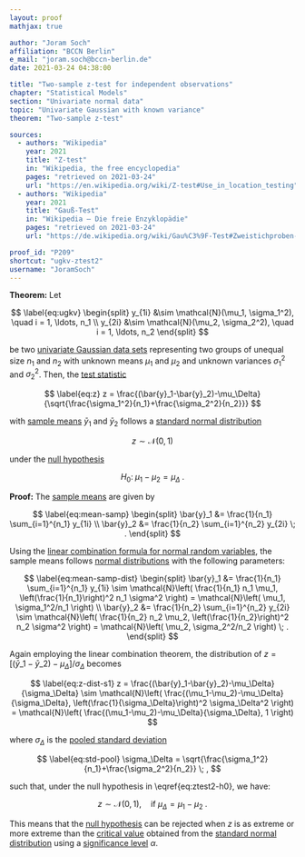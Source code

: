```yaml
---
layout: proof
mathjax: true

author: "Joram Soch"
affiliation: "BCCN Berlin"
e_mail: "joram.soch@bccn-berlin.de"
date: 2021-03-24 04:38:00

title: "Two-sample z-test for independent observations"
chapter: "Statistical Models"
section: "Univariate normal data"
topic: "Univariate Gaussian with known variance"
theorem: "Two-sample z-test"

sources:
  - authors: "Wikipedia"
    year: 2021
    title: "Z-test"
    in: "Wikipedia, the free encyclopedia"
    pages: "retrieved on 2021-03-24"
    url: "https://en.wikipedia.org/wiki/Z-test#Use_in_location_testing"
  - authors: "Wikipedia"
    year: 2021
    title: "Gauß-Test"
    in: "Wikipedia – Die freie Enzyklopädie"
    pages: "retrieved on 2021-03-24"
    url: "https://de.wikipedia.org/wiki/Gau%C3%9F-Test#Zweistichproben-Gau%C3%9F-Test_f%C3%BCr_unabh%C3%A4ngige_Stichproben"

proof_id: "P209"
shortcut: "ugkv-ztest2"
username: "JoramSoch"
---
```



**Theorem:** Let

$$ \label{eq:ugkv}
\begin{split}
y_{1i} &\sim \mathcal{N}(\mu_1, \sigma_1^2), \quad i = 1, \ldots, n_1 \\
y_{2i} &\sim \mathcal{N}(\mu_2, \sigma_2^2), \quad i = 1, \ldots, n_2
\end{split}
$$

be two [univariate Gaussian data sets](/D/ug) representing two groups of unequal size $n_1$ and $n_2$ with unknown means $\mu_1$ and $\mu_2$ and unknown variances $\sigma_1^2$ and $\sigma_2^2$. Then, the [test statistic](/D/tstat)

$$ \label{eq:z}
z = \frac{(\bar{y}_1-\bar{y}_2)-\mu_\Delta}{\sqrt{\frac{\sigma_1^2}{n_1}+\frac{\sigma_2^2}{n_2}}}
$$

with [sample means](/D/mean-samp) $\bar{y}_1$ and $\bar{y}_2$ follows a [standard normal distribution](/D/snorm)

$$ \label{eq:z-dist}
z \sim \mathcal{N}(0, 1)
$$

under the [null hypothesis](/D/h0)

$$ \label{eq:ztest2-h0}
H_0: \; \mu_1-\mu_2 = \mu_\Delta \; .
$$


**Proof:** The [sample means](/D/mean-samp) are given by

$$ \label{eq:mean-samp}
\begin{split}
\bar{y}_1 &= \frac{1}{n_1} \sum_{i=1}^{n_1} y_{1i} \\
\bar{y}_2 &= \frac{1}{n_2} \sum_{i=1}^{n_2} y_{2i} \; .
\end{split}
$$

Using the [linear combination formula for normal random variables](/P/norm-lincomb), the sample means follows [normal distributions](/D/norm) with the following parameters:

$$ \label{eq:mean-samp-dist}
\begin{split}
\bar{y}_1 &= \frac{1}{n_1} \sum_{i=1}^{n_1} y_{1i} \sim \mathcal{N}\left( \frac{1}{n_1} n_1 \mu_1, \left(\frac{1}{n_1}\right)^2 n_1 \sigma^2 \right) = \mathcal{N}\left( \mu_1, \sigma_1^2/n_1 \right) \\
\bar{y}_2 &= \frac{1}{n_2} \sum_{i=1}^{n_2} y_{2i} \sim \mathcal{N}\left( \frac{1}{n_2} n_2 \mu_2, \left(\frac{1}{n_2}\right)^2 n_2 \sigma^2 \right) = \mathcal{N}\left( \mu_2, \sigma_2^2/n_2 \right) \; .
\end{split}
$$

Again employing the linear combination theorem, the distribution of $z = \left[ (\bar{y}\_1-\bar{y}\_2) - \mu_{\Delta} \right] / \sigma_{\Delta}$ becomes

$$ \label{eq:z-dist-s1}
z = \frac{(\bar{y}_1-\bar{y}_2)-\mu_\Delta}{\sigma_\Delta} \sim \mathcal{N}\left( \frac{(\mu_1-\mu_2)-\mu_\Delta}{\sigma_\Delta}, \left(\frac{1}{\sigma_\Delta}\right)^2 \sigma_\Delta^2 \right) = \mathcal{N}\left( \frac{(\mu_1-\mu_2)-\mu_\Delta}{\sigma_\Delta}, 1 \right)
$$

where $\sigma_\Delta$ is the [pooled standard deviation](/D/std-pool)

$$ \label{eq:std-pool}
\sigma_\Delta = \sqrt{\frac{\sigma_1^2}{n_1}+\frac{\sigma_2^2}{n_2}} \; ,
$$

such that, under the null hypothesis in \eqref{eq:ztest2-h0}, we have:

$$ \label{eq:z-dist-s2}
z \sim \mathcal{N}(0, 1), \quad \text{if } \mu_\Delta = \mu_1-\mu_2 \; .
$$

This means that the [null hypothesis](/D/h0) can be rejected when $z$ is as extreme or more extreme than the [critical value](/D/cval) obtained from the [standard normal distribution](/D/snorm) using a [significance level](/D/alpha) $\alpha$.